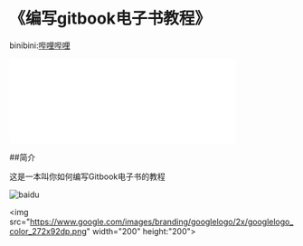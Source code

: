# 《编写gitbook电子书教程》

binibini:[哔哩哔哩](https://www.bilibili.com/video/av43085950)


<iframe width="400" height:"300" src="//player.bilibili.com/player.html?aid=43085950&cid=75542868&page=1" scrolling="no" border="0" frameborder="no" framespacing="0" allowfullscreen="true"> </iframe>

##简介

这是一本叫你如何编写Gitbook电子书的教程



![baidu](https://www.baidu.com/img/bd_logo1.png?where=super)

<img src="https://www.google.com/images/branding/googlelogo/2x/googlelogo_color_272x92dp.png" width="200" height:"200">
